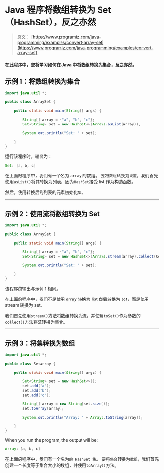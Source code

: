 # Java 程序将数组转换为 Set（HashSet），反之亦然

> 原文： [https://www.programiz.com/java-programming/examples/convert-array-set](https://www.programiz.com/java-programming/examples/convert-array-set)

#### 在此程序中，您将学习如何在 Java 中将数组转换为集合，反之亦然。

## 示例 1：将数组转换为集合

```java
import java.util.*;

public class ArraySet {

    public static void main(String[] args) {

        String[] array = {"a", "b", "c"};
        Set<String> set = new HashSet<>(Arrays.asList(array));

        System.out.println("Set: " + set);

    }
}
```

运行该程序时，输出为：

```java
Set: [a, b, c]
```

在上面的程序中，我们有一个名为 `array` 的数组。 要将`数组`转换​​为`设置`，我们首先使用`asList()`将其转换为列表，因为`HashSet`接受 list 作为构造函数。

然后，使用转换后的列表的元素初始化`集`。

* * *

## 示例 2：使用流将数组转换为 Set

```java
import java.util.*;

public class ArraySet {

    public static void main(String[] args) {

        String[] array = {"a", "b", "c"};
        Set<String> set = new HashSet<>(Arrays.stream(array).collect(Collectors.toSet()));

        System.out.println("Set: " + set);

    }
}
```

该程序的输出与示例 1 相同。

在上面的程序中，我们不是使用 array 转换为 list 然后转换为 set，而是使用 stream 转换为 set。

我们首先使用`stream()`方法将数组转换为流，并使用`toSet()`作为参数的`collect()`方法将流转换为集合。

* * *

## 示例 3：将集转换为数组

```java
import java.util.*;

public class SetArray {

    public static void main(String[] args) {

        Set<String> set = new HashSet<>();
        set.add("a");
        set.add("b");
        set.add("c");

        String[] array = new String[set.size()];
        set.toArray(array);

        System.out.println("Array: " + Arrays.toString(array));

    }
}
```

When you run the program, the output will be:

```java
Array: [a, b, c]
```

在上面的程序中，我们有一个名为`的 HashSet 集`。 要将`集合`转换为`数组`，我们首先创建一个长度等于集合大小的数组，并使用`toArray()`方法。